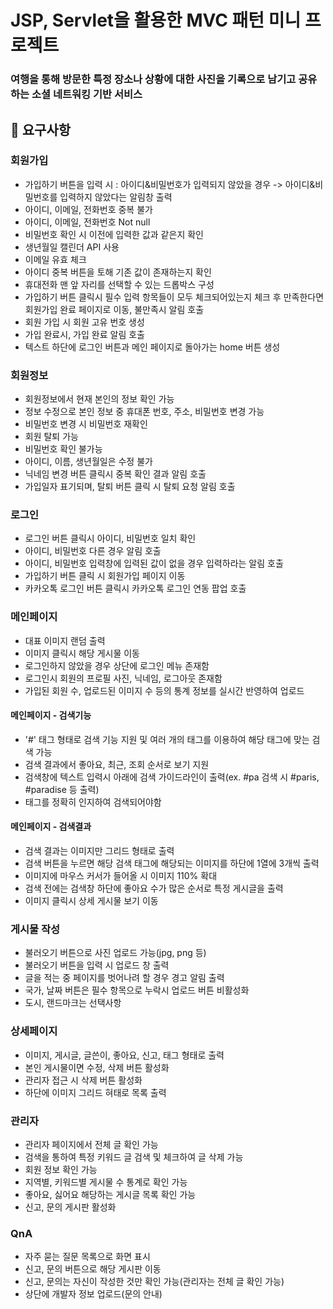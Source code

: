 # JSP, Servlet을 활용한 MVC 패턴 미니 프로젝트
### 여행을 통해 방문한 특정 장소나 상황에 대한 사진을 기록으로 남기고 공유하는 소셜 네트워킹 기반 서비스
## 📝 요구사항
### 회원가입
- 가입하기 버튼을 입력 시 : 아이디&비밀번호가 입력되지 않았을 경우 -> 아이디&비밀번호를 입력하지 않았다는 알림창 출력
- 아이디, 이메일, 전화번호 중복 불가
- 아이디, 이메일, 전화번호 Not null
- 비밀번호 확인 시 이전에 입력한 값과 같은지 확인
- 생년월일 캘린더 API 사용
- 이메일 유효 체크
- 아이디 중복 버튼을 토해 기존 값이 존재하는지 확인
- 휴대전화 맨 앞 자리를 선택할 수 있는 드롭박스 구성
- 가입하기 버튼 클릭시 필수 입력 항목들이 모두 체크되어있는지 체크 후 만족한다면 회원가입 완료 페이지로 이동, 불만족시 알림 호출
- 회원 가입 시 회원 고유 번호 생성
- 가입 완료시, 가입 완료 알림 호출
- 텍스트 하단에 로그인 버튼과 메인 페이지로 돌아가는 home 버튼 생성
### 회원정보
- 회원정보에서 현재 본인의 정보 확인 가능
- 정보 수정으로 본인 정보 중 휴대폰 번호, 주소, 비밀번호 변경 가능
- 비밀번호 변경 시 비밀번호 재확인
- 회원 탈퇴 가능
- 비밀번호 확인 불가능
- 아이디, 이름, 생년월일은 수정 불가
- 닉네임 변경 버튼 클릭시 중복 확인 결과 알림 호출
- 가입일자 표기되며, 탈퇴 버튼 클릭 시 탈퇴 요청 알림 호출
### 로그인
- 로그인 버튼 클릭시 아이디, 비밀번호 일치 확인
- 아이디, 비밀번호 다른 경우 알림 호출
- 아이디, 비밀번호 입력창에 입력된 값이 없을 경우 입력하라는 알림 호출
- 가입하기 버튼 클릭 시 회원가입 페이지 이동
- 카카오톡 로그인 버튼 클릭시 카카오톡 로그인 연동 팝업 호출
### 메인페이지
- 대표 이미지 랜덤 출력
- 이미지 클릭시 해당 게시물 이동
- 로그인하지 않았을 경우 상단에 로그인 메뉴 존재함
- 로그인시 회원의 프로필 사진, 닉네임, 로그아웃 존재함
- 가입된 회원 수, 업로드된 이미지 수 등의 통계 정보를 실시간 반영하여 업로드
#### 메인페이지 - 검색기능
- '#' 태그 형태로 검색 기능 지원 및 여러 개의 태그를 이용하여 해당 태그에 맞는 검색 가능
- 검색 결과에서 좋아요, 최근, 조회 순서로 보기 지원
- 검색창에 텍스트 입력시 아래에 검색 가이드라인이 출력(ex. #pa 검색 시 #paris, #paradise 등 출력)
- 태그를 정확히 인지하여 검색되어야함
#### 메인페이지 - 검색결과
- 검색 결과는 이미지만 그리드 형태로 출력
- 검색 버튼을 누르면 해당 검색 태그에 해당되는 이미지를 하단에 1열에 3개씩 출력
- 이미지에 마우스 커서가 들어올 시 이미지 110% 확대
- 검색 전에는 검색창 하단에 좋아요 수가 많은 순서로 특정 게시글을 출력
- 이미지 클릭시 상세 게시물 보기 이동
### 게시물 작성
- 불러오기 버튼으로 사진 업로드 가능(jpg, png 등)
- 불러오기 버튼을 입력 시 업로드 창 출력
- 글을 적는 중 페이지를 벗어나려 할 경우 경고 알림 출력
- 국가, 날짜 버튼은 필수 항목으로 누락시 업로드 버튼 비활성화
- 도시, 랜드마크는 선택사항
### 상세페이지
- 이미지, 게시글, 글쓴이, 좋아요, 신고, 태그 형태로 출력
- 본인 게시물이면 수정, 삭제 버튼 활성화
- 관리자 접근 시 삭제 버튼 활성화
- 하단에 이미지 그리드 혀태로 목록 출력
### 관리자
- 관리자 페이지에서 전체 글 확인 가능
- 검색을 통하여 특정 키워드 글 검색 및 체크하여 글 삭제 가능
- 회원 정보 확인 가능
- 지역별, 키워드별 게시물 수 통계로 확인 가능
- 좋아요, 싫어요 해당하는 게시글 목록 확인 가능
- 신고, 문의 게시판 활성화
### QnA
- 자주 묻는 질문 목록으로 화면 표시
- 신고, 문의 버튼으로 해당 게시판 이동
- 신고, 문의는 자신이 작성한 것만 확인 가능(관리자는 전체 글 확인 가능)
- 상단에 개발자 정보 업로드(문의 안내)
